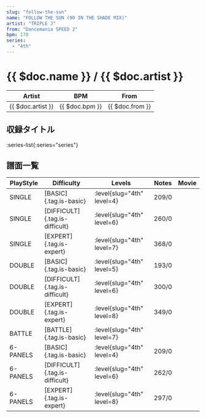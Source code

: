 ```yaml
---
slug: "follow-the-sun"
name: "FOLLOW THE SUN (90 IN THE SHADE MIX)"
artist: "TRIPLE J"
from: "Dancemania SPEED 2"
bpm: 170
series:
  - "4th"
---
```


# {{ $doc.name }} / {{ $doc.artist }}

|Artist|BPM|From|
|------|---|----|
|{{ $doc.artist }}|{{ $doc.bpm }}|{{ $doc.from }}|

## 収録タイトル

:series-list{:series="series"}

## 譜面一覧

|PlayStyle|Difficulty|Levels|Notes|Movie|
|---------|----------|------|-----|-----|
|SINGLE|[BASIC]{.tag.is-basic}|<div class="field is-grouped is-grouped-multiline"> :level{slug="4th" level=4}</div>|209/0||
|SINGLE|[DIFFICULT]{.tag.is-difficult}|<div class="field is-grouped is-grouped-multiline"> :level{slug="4th" level=6}</div>|260/0||
|SINGLE|[EXPERT]{.tag.is-expert}|<div class="field is-grouped is-grouped-multiline"> :level{slug="4th" level=7}</div>|368/0||
|DOUBLE|[BASIC]{.tag.is-basic}|<div class="field is-grouped is-grouped-multiline"> :level{slug="4th" level=5}</div>|193/0||
|DOUBLE|[DIFFICULT]{.tag.is-difficult}|<div class="field is-grouped is-grouped-multiline"> :level{slug="4th" level=6}</div>|300/0||
|DOUBLE|[EXPERT]{.tag.is-expert}|<div class="field is-grouped is-grouped-multiline"> :level{slug="4th" level=8}</div>|349/0||
|BATTLE|[BATTLE]{.tag.is-basic}|<div class="field is-grouped is-grouped-multiline"> :level{slug="4th" level=7}</div>|||
|6-PANELS|[BASIC]{.tag.is-basic}|<div class="field is-grouped is-grouped-multiline"> :level{slug="4th" level=4}</div>|209/0||
|6-PANELS|[DIFFICULT]{.tag.is-difficult}|<div class="field is-grouped is-grouped-multiline"> :level{slug="4th" level=6}</div>|262/0||
|6-PANELS|[EXPERT]{.tag.is-expert}|<div class="field is-grouped is-grouped-multiline"> :level{slug="4th" level=8}</div>|297/0||
